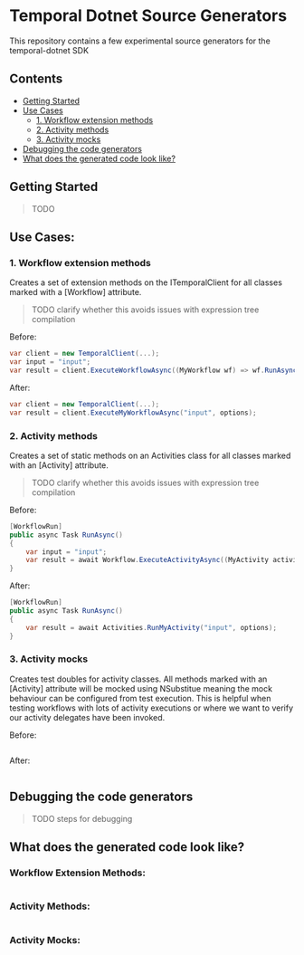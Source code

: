 # Temporal Dotnet Source Generators

This repository contains a few experimental source generators for the temporal-dotnet SDK

## Contents

- [Getting Started](#getting-started)
- [Use Cases](#use-cases)
  - [1. Workflow extension methods](#1-workflow-extension-methods)
  - [2. Activity methods](#2-activity-methods)
  - [3. Activity mocks](#3-activity-mocks)
- [Debugging the code generators](#debugging-the-code-generators)
- [What does the generated code look like?](#what-does-the-generated-code-look-like)

## Getting Started

> TODO

## Use Cases:

### 1. Workflow extension methods

Creates a set of extension methods on the ITemporalClient for all classes marked with a [Workflow] attribute.

> TODO clarify whether this avoids issues with expression tree compilation

Before:

```csharp
var client = new TemporalClient(...);
var input = "input";
var result = client.ExecuteWorkflowAsync((MyWorkflow wf) => wf.RunAsync(input), options);
```

After:

```csharp
var client = new TemporalClient(...);
var result = client.ExecuteMyWorkflowAsync("input", options);
```

### 2. Activity methods

Creates a set of static methods on an Activities class for all classes marked with an [Activity] attribute.

> TODO clarify whether this avoids issues with expression tree compilation

Before:

```csharp
[WorkflowRun]
public async Task RunAsync()
{
    var input = "input";
    var result = await Workflow.ExecuteActivityAsync((MyActivity activity) => activity.RunMyActivity(input), options);
}
```

After:

```csharp
[WorkflowRun]
public async Task RunAsync()
{
    var result = await Activities.RunMyActivity("input", options);
}
```

### 3. Activity mocks

Creates test doubles for activity classes. All methods marked with an [Activity] attribute will be mocked using NSubstitue meaning the mock behaviour can be configured from test execution. This is helpful when testing workflows with lots of activity executions or where we want to verify our activity delegates have been invoked.

Before:

```csharp

```

After:

```csharp

```

## Debugging the code generators

> TODO steps for debugging

## What does the generated code look like?

### Workflow Extension Methods:

```chsarp

```

### Activity Methods:

```chsarp

```

### Activity Mocks:

```chsarp

```
